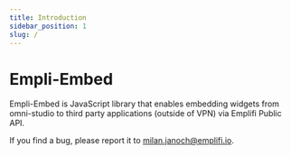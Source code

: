 ```yaml
---
title: Introduction
sidebar_position: 1
slug: /
---
```


# Empli-Embed

Empli-Embed is JavaScript library that enables embedding widgets from omni-studio to third party applications (outside of VPN) via Emplifi Public API.

If you find a bug, please report it to milan.janoch@emplifi.io.
